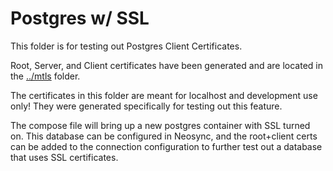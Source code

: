 # Postgres w/ SSL

This folder is for testing out Postgres Client Certificates.

Root, Server, and Client certificates have been generated and are located in the [../mtls](../mtls/) folder.

The certificates in this folder are meant for localhost and development use only! They were generated specifically for testing out this feature.

The compose file will bring up a new postgres container with SSL turned on.
This database can be configured in Neosync, and the root+client certs can be added to the connection configuration to further test out a database that uses SSL certificates.
